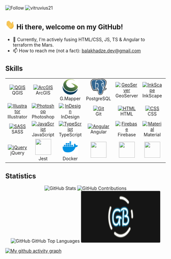 ![Follow](https://img.shields.io/github/followers/Vitruvius21?label=Follow&style=social) <img src="https://komarev.com/ghpvc/?username=vitruvius21&label=Profile%20views&color=0e75b6&style=flat" alt="vitruvius21" />

## <img src="https://raw.githubusercontent.com/ABSphreak/ABSphreak/master/gifs/Hi.gif" height="30px" width="30px"> Hi there, welcome on my GitHub!

- 🌱 Currently, I'm actively fusing HTML/CSS, JS, TS & Angular to terraform the Mars.
- 📫 How to reach me (not a fact): balakhadze.dev@gmail.com

## Skills

<table align="center" style="border: none">
  <tr>
    <td align="center" width="96">
      <a href="https://qgis.org/en/site/">
        <img src="https://qgis.org/en/_static/logo.png" width="50" height="50" alt="QGIS" />
      </a>
      <br>QGIS
    </td>
    <td align="center" width="96">
      <a href="https://www.esri.com/en-us/arcgis/about-arcgis/overview">
        <img src="https://upload.wikimedia.org/wikipedia/commons/7/7e/ArcGIS_logo_%28cropped%29.png" width="50" height="50" alt="ArcGIS" />
      </a>
      <br>ArcGIS
    </td>
    <td align="center" width="96">
      <a href="https://www.bluemarblegeo.com/global-mapper">
        <img src="https://github.com/Vitruvius21/Vitruvius21/blob/0e3e5e1959fceb253e42c1c52c35d8be5b9e2e8b/Global-Mapper-logo-1.png" width="50" height="50" alt="GlobalMapper" />
      </a>
      <br>G.Mapper
    </td>
    <td align="center" width="96">
      <a href="https://github.com/topics/postgresql">
        <img src="https://raw.githubusercontent.com/github/explore/80688e429a7d4ef2fca1e82350fe8e3517d3494d/topics/postgresql/postgresql.png" width="50" height="50" alt="PostgreSQL" />
      </a>
      <br>PostgreSQL
    </td>
    <td align="center" width="96">
      <a href="http://geoserver.org/">
        <img src="https://avatars.githubusercontent.com/u/186522?s=200&v=4" width="50" height="50" alt="GeoServer" />
      </a>
      <br>GeoServer
    </td>
    <td align="center" width="96">
      <a href="https://inkscape.org/">
        <img src="https://media.inkscape.org/static/images/inkscape-logo.svg" width="50" height="50" alt="InkScape" />
      </a>
      <br>InkScape
    </td>
    <td rowspan="4" align="center">
    <a href="https://app.daily.dev/Vitruvius21"><img src="https://github.com/Vitruvius21/Vitruvius21/blob/master/devcard.svg?r=zc6" width="300" alt="ᚷᛁᛟᚱᚷᛁ ᛒᚨᛚᚨᚲᚻᚨᛞᛉᛖ's Dev Card"/></a>
    </td>
  </tr>
  <!-- 1st section end ▲▼▲▼▲▼▲▼▲▼▲▼▲▼▲▼▲ ▲▼▲▼▲▼▲▼▲▼▲▼▲▼▲▼▲ ▲▼▲▼▲▼▲▼▲▼▲▼▲▼▲▼▲-->
  <tr>
    <td align="center" width="96">
      <a href="https://www.adobe.com/products/illustrator.html">
        <img src="https://upload.wikimedia.org/wikipedia/commons/f/fb/Adobe_Illustrator_CC_icon.svg" width="50" height="50" alt="Illustrator" />
      </a>
      <br>Illustrator
    </td>
    <td align="center" width="96">
      <a href="https://www.adobe.com/products/photoshop.html">
        <img src="https://upload.wikimedia.org/wikipedia/commons/a/af/Adobe_Photoshop_CC_icon.svg" width="50" height="50" alt="Photoshop" />
      </a>
      <br>Photoshop
    </td>
    <td align="center" width="96">
      <a href="https://www.adobe.com/products/indesign.html">
        <img src="https://profilinator.rishav.dev/skills-assets/adobeindesign.svg" width="50" height="50" alt="InDesign" />
      </a>
      <br>InDesign
    </td>
    <td align="center" width="96">
      <a href="https://github.com/topics/git">
        <img src="https://profilinator.rishav.dev/skills-assets/git-scm-icon.svg" width="50" height="50" alt="Git" />
      </a>
      <br>Git
    </td>
   <td align="center" width="96">
      <a href="https://github.com/topics/html">
        <img src="https://profilinator.rishav.dev/skills-assets/html5-original-wordmark.svg" width="50" height="50" alt="HTML" />
      </a>
      <br>HTML
    </td>
   <td align="center" width="96">
      <a href="https://github.com/topics/css">
        <img src="https://profilinator.rishav.dev/skills-assets/css3-original-wordmark.svg" width="50" height="50" alt="CSS" />
      </a>
      <br>CSS
    </td>
  </tr>
  <!-- 2nd section end ▲▼▲▼▲▼▲▼▲▼▲▼▲▼▲▼▲ ▲▼▲▼▲▼▲▼▲▼▲▼▲▼▲▼▲ ▲▼▲▼▲▼▲▼▲▼▲▼▲▼▲▼▲-->
  <tr>
    <td align="center" width="96">
      <a href="https://github.com/topics/sass">
        <img src="https://profilinator.rishav.dev/skills-assets/sass-original.svg" width="50" height="50" alt="SASS" />
      </a>
      <br>SASS
    </td>
    <td align="center" width="96">
      <a href="https://github.com/topics/javascript">
        <img src="https://profilinator.rishav.dev/skills-assets/javascript-original.svg" width="50" height="50" alt="JavaScript" />
      </a>
      <br>JavaScript
    </td>
    <td align="center" width="96">
      <a href="https://github.com/topics/typescript">
        <img src="https://profilinator.rishav.dev/skills-assets/typescript-original.svg" width="50" height="50" alt="TypeScript" />
      </a>
      <br>TypeScript
    </td>
    <td align="center" width="96">
      <a href="https://github.com/topics/angular">
        <img src="https://cdn.worldvectorlogo.com/logos/angular-icon-1.svg" width="50" height="50" alt="Angular" />
      </a>
      <br>Angular
    </td>
    <td align="center" width="96">
      <a href="https://github.com/topics/firebase">
        <img src="https://cdn.worldvectorlogo.com/logos/firebase-1.svg" width="50" height="50" alt="Firebase" />
      </a>
      <br>Firebase
    </td>
     <td align="center" width="96">
      <a href="https://github.com/topics/material-design">
        <img src="https://angular.io/generated/images/marketing/concept-icons/material.svg" width="50" height="50" alt="Material" />
      </a>
      <br>Material
    </td>
  </tr>
  <!-- 3rd section end ▲▼▲▼▲▼▲▼▲▼▲▼▲▼▲▼▲ ▲▼▲▼▲▼▲▼▲▼▲▼▲▼▲▼▲ ▲▼▲▼▲▼▲▼▲▼▲▼▲▼▲▼▲-->
  <tr>
    <td align="center" width="96">
      <a href="https://github.com/topics/jquery">
        <img src="https://cdn.icon-icons.com/icons2/2699/PNG/512/jquery_logo_icon_167804.png" width="50" height="50" alt="jQuery" />
      </a>
      <br>jQuery
    </td>
    <td align="center" width="96">
      <a href="https://github.com/topics/jest">
        <img src="https://cdn.iconscout.com/icon/free/png-256/jest-3629451-3031514.png" width="50" height="50" alt="" />
      </a>
      <br>Jest
    </td>
    <td align="center" width="96">
      <a href="https://github.com/topics/docker">
        <img src="https://raw.githubusercontent.com/Vitruvius21/Vitruvius21/master/assets/docker.svg" width="50" height="50" alt="sss" />
      </a>
      <br>Docker
    </td>
    <td align="center" width="96">
      <a href="https://www.youtube.com/watch?v=yagTi6x-ILY">
        <img src="https://upload.wikimedia.org/wikipedia/commons/0/07/Blank5x5.svg" width="50" height="50" alt="" />
      </a>
      <br>
    </td>
    <td align="center" width="96">
      <a href="https://www.youtube.com/watch?v=yagTi6x-ILY">
        <img src="https://upload.wikimedia.org/wikipedia/commons/0/07/Blank5x5.svg" width="50" height="50" alt="" />
      </a>
      <br>
    </td>
    <td align="center" width="96">
      <a href="https://www.youtube.com/watch?v=yagTi6x-ILY">
        <img src="https://upload.wikimedia.org/wikipedia/commons/0/07/Blank5x5.svg" width="50" height="50" alt="" />
      </a>
      <br>
    </td>
  </tr>
  <!-- 4th section end ▲▼▲▼▲▼▲▼▲▼▲▼▲▼▲▼▲ ▲▼▲▼▲▼▲▼▲▼▲▼▲▼▲▼▲ ▲▼▲▼▲▼▲▼▲▼▲▼▲▼▲▼▲-->
  <!-- 
  <tr>
    <td align="center" width="96">
      <a href="https://github.com/topics/json">
        <img src="https://raw.githubusercontent.com/github/explore/80688e429a7d4ef2fca1e82350fe8e3517d3494d/topics/json/json.png" width="50" height="50" alt="Material" />
      </a>
      <br>JSON
    </td>
    <td align="center" width="96">
      <a href="https://github.com/topics/eslint">
        <img src="https://raw.githubusercontent.com/github/explore/80688e429a7d4ef2fca1e82350fe8e3517d3494d/topics/eslint/eslint.png" width="50" height="50" alt="Material" />
      </a>
      <br>ESLint
    </td> 
  </tr> 
  -->
</table>

## Statistics

<div align="center">  
<img width="49.5%" alt="GitHub Stats" src="https://github-readme-stats.vercel.app/api?username=Vitruvius21&count_private=true&show_icons=true&include_all_commits=true&theme=dark&icon_color=fa8b00">
<img width="49.5%" alt="GitHub Contributions" src="https://github-readme-streak-stats.herokuapp.com/?user=Vitruvius21&theme=dark">
</div>
<div align="center">  
<img width="49.5%" alt="GitHub GitHub Top Languages" src="https://github-readme-stats.vercel.app/api/top-langs/?username=Vitruvius21&layout=compact&theme=dark&hide_title=true">
<!-- <img width="44.5%" alt="GitHub Contributions" src="https://github-readme-stats.vercel.app/api/wakatime?username=Vitruvius21&theme=dark"> -->
<img width="49.5%" height="161.51px" src="https://github.com/Vitruvius21/Vitruvius21/blob/master/assets/bannerv3.svg" />
</div>

[![My github activity graph](https://activity-graph.herokuapp.com/graph?username=Vitruvius21&theme=react-dark&line=fa8b00&point=dadada&color=959595&area=true&area_color=fa8b00)](https://github.com/Vitruvius21)

<!--
<div style="display:flex">
 <div align="center">
  <img align="center" src="https://github-readme-stats.vercel.app/api/top-langs/?username=Vitruvius21&theme=dark" />
</div>
<div align="center">
  <img alt="GitHub Stats" src="https://github-readme-stats.vercel.app/api?username=Vitruvius21&count_private=true&show_icons=true&include_all_commits=true&theme=dark">
</div>
<div align="center">
  <img align="center" src="https://github-readme-streak-stats.herokuapp.com/?user=Vitruvius21&theme=dark">
</div>
</div>
-->
